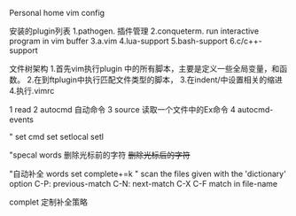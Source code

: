 Personal home vim config

安装的plugin列表
1.pathogen. 插件管理
2.conqueterm. run interactive program in vim buffer
3.a.vim
4.lua-support
5.bash-support
6.c/c++-support


文件树架构
1.首先vim执行plugin 中的所有脚本，主要是定义一些全局变量，和函数。
2.在到ftplugin中执行匹配文件类型的脚本，
3.在indent/中设置相关的缩进
4.执行.vimrc

1 read 
2 autocmd 自动命令
3 source 读取一个文件中的Ex命令
4 autocmd-events 

" set cmd
set
setlocal setl

"specal words 
<BS> 删除光标前的字符
<Del> 删除光标后的字符

"自动补全
words
set complete+=k           " scan the files given with the 'dictionary' option
C-P: previous-match 
C-N: next-match 
C-X C-F match in file-name

complet 定制补全策略

